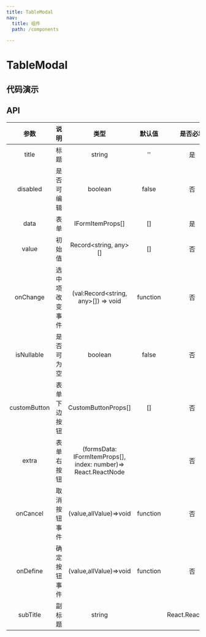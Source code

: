 ```yaml
---
title: TableModal
nav:
  title: 组件
  path: /components
  
---
```


# TableModal

## 代码演示

<code src="./demo/index.tsx" compact=true background="#fff" defaultShowCode=true></code>

## API

| 参数 | 说明 | 类型 | 默认值 | 是否必填|
| :----: | :----: | :----: | :----: | :----: |
| title | 标题 | string | '' | 是 |
| disabled | 是否可编辑 | boolean | false | 否 |
| data | 表单 | IFormItemProps[] | [] | 是 |
| value | 初始值 | Record<string, any>[] | [] | 否 |
| onChange | 选中项改变事件 |  (val:Record<string, any>[]) => void | function | 否 | 
| isNullable | 是否可为空 | boolean | false | 否 |
| customButton | 表单下边按钮 | CustomButtonProps[] | [] | 否 |
| extra | 表单右按钮 |  (formsData: IFormItemProps[], index: number)=> React.ReactNode |   | 否 |
| onCancel | 取消按钮事件 | (value,allValue)=>void | function | 否 |
| onDefine | 确定按钮事件 | (value,allValue)=>void | function | 否 |
| subTitle | 副标题 | string || React.ReactNode | "" | 否 |




